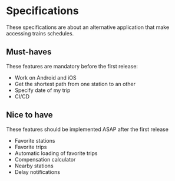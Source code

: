 # Specifications

These specifications are about an alternative application that make accessing
trains schedules.

## Must-haves

These features are mandatory before the first release:

- Work on Android and iOS
- Get the shortest path from one station to an other
- Specify date of my trip
- CI/CD

## Nice to have

These features should be implemented ASAP after the first release

- Favorite stations
- Favorite trips
- Automatic loading of favorite trips
- Compensation calculator
- Nearby stations
- Delay notifications
